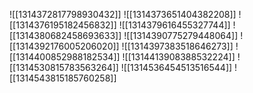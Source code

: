 ![[1314372817798930432]]
![[1314373651404382208]]
![[1314376195182456832]]
![[1314379616455327744]]
![[1314380682458693633]]
![[1314390775279448064]]
![[1314392176005206020]]
![[1314397383518646273]]
![[1314400852988182534]]
![[1314413908388532224]]
![[1314530815783563264]]
![[1314536454513516544]]
![[1314543815185760258]]
